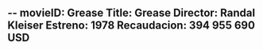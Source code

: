 --
movieID: Grease
Title: Grease
Director: Randal Kleiser
Estreno: 1978
Recaudacion: 394 955 690 USD
---
